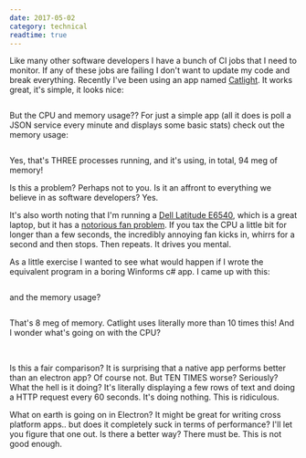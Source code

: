 ```yaml
---
date: 2017-05-02
category: technical
readtime: true
---
```

<p>Like many other software developers I have a bunch of CI jobs that I need to monitor. If any of these jobs are failing I don't want to update my code and break everything. Recently I've been using an app named <a href="https://catlight.io/">Catlight</a>. It works great, it's simple, it looks nice:</p>

<img src-data="/pics/catlight1.png" class="img-responsive lazyload" />

<p>But the CPU and memory usage?? For just a simple app (all it does is poll a JSON service every minute and displays some basic stats) check out the memory usage:</p>

<img src-data="/pics/catlight2.png" class="img-responsive lazyload" />

<p>Yes, that's THREE processes running, and it's using, in total, 94 meg of memory!</p>

<p>Is this a problem? Perhaps not to you. Is it an affront to everything we believe in as software developers? Yes. </p>

<p>It's also worth noting that I'm running a <a href="http://www.dell.com/au/business/p/latitude-e6540-laptop/pd">Dell Latitude E6540</a>, which is a great laptop, but it has a <a href="http://en.community.dell.com/support-forums/laptop/f/3518/t/19523265">notorious fan problem</a>. If you tax the CPU a little bit for longer than a few seconds, the incredibly annoying fan kicks in, whirrs for a second and then stops. Then repeats. It drives you mental.</p>

<p>As a little exercise I wanted to see what would happen if I wrote the equivalent program in a boring Winforms c# app. I came up with this:</p>

<img src-data="/pics/jobmonitor1.png" class="img-responsive lazyload" />

<p>and the memory usage?</p>

<img src-data="/pics/jobmonitor2.png" class="img-responsive lazyload" />

<p>That's 8 meg of memory. Catlight uses literally more than 10 times this! And I wonder what's going on with the CPU?</p>

<img src-data="/pics/cpu1.png" class="img-responsive lazyload" />
<img src-data="/pics/cpu2.png" class="img-responsive lazyload" />

<p>Is this a fair comparison? It is surprising that a native app performs better than an electron app? Of course not. But TEN TIMES worse? Seriously? What the hell is it doing? It's literally displaying a few rows of text and doing a HTTP request every 60 seconds. It's doing nothing. This is ridiculous. </p> 

<p>What on earth is going on in Electron? It might be great for writing cross platform apps.. but does it completely suck in terms of performance? I'll let you figure that one out. Is there a better way? There must be. This is not good enough.</p>